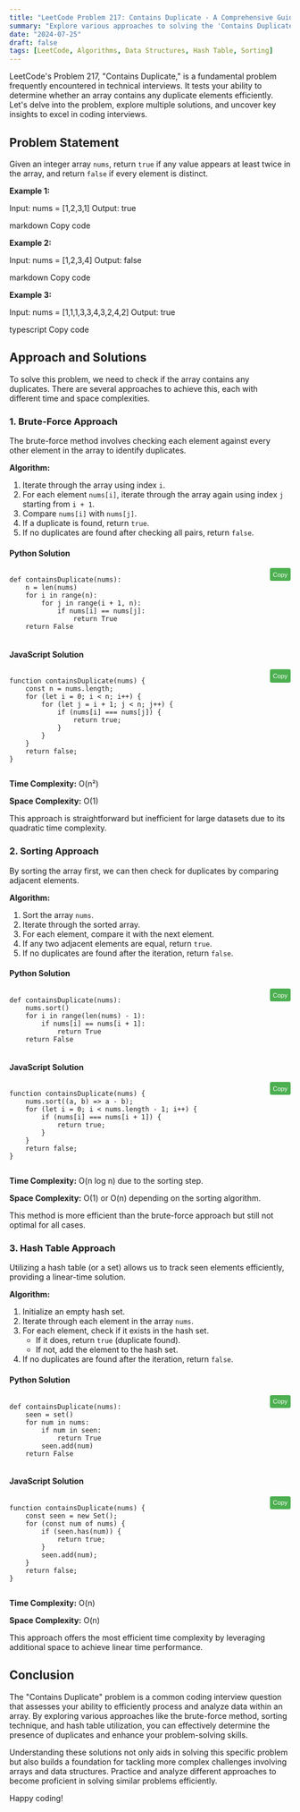 ```yaml
---
title: "LeetCode Problem 217: Contains Duplicate - A Comprehensive Guide"
summary: "Explore various approaches to solving the 'Contains Duplicate' problem on LeetCode, including brute-force and hash table methods."
date: "2024-07-25"
draft: false
tags: [LeetCode, Algorithms, Data Structures, Hash Table, Sorting]
---
```


LeetCode's Problem 217, "Contains Duplicate," is a fundamental problem frequently encountered in technical interviews. It tests your ability to determine whether an array contains any duplicate elements efficiently. Let's delve into the problem, explore multiple solutions, and uncover key insights to excel in coding interviews.

## Problem Statement

Given an integer array `nums`, return `true` if any value appears at least twice in the array, and return `false` if every element is distinct.

**Example 1:**

Input: nums = [1,2,3,1] Output: true

markdown
Copy code

**Example 2:**

Input: nums = [1,2,3,4] Output: false

markdown
Copy code

**Example 3:**

Input: nums = [1,1,1,3,3,4,3,2,4,2] Output: true

typescript
Copy code

## Approach and Solutions

To solve this problem, we need to check if the array contains any duplicates. There are several approaches to achieve this, each with different time and space complexities.

### 1. Brute-Force Approach

The brute-force method involves checking each element against every other element in the array to identify duplicates.

**Algorithm:**
1. Iterate through the array using index `i`.
2. For each element `nums[i]`, iterate through the array again using index `j` starting from `i + 1`.
3. Compare `nums[i]` with `nums[j]`.
4. If a duplicate is found, return `true`.
5. If no duplicates are found after checking all pairs, return `false`.

#### Python Solution

<div class="code-container">
   <pre><code class="language-python">
def containsDuplicate(nums):
    n = len(nums)
    for i in range(n):
        for j in range(i + 1, n):
            if nums[i] == nums[j]:
                return True
    return False
    </code></pre>
   <button class="copy-button" onclick="copyCode(this)">Copy</button>
</div>

#### JavaScript Solution

<div class="code-container">
   <pre><code class="language-javascript">
function containsDuplicate(nums) {
    const n = nums.length;
    for (let i = 0; i < n; i++) {
        for (let j = i + 1; j < n; j++) {
            if (nums[i] === nums[j]) {
                return true;
            }
        }
    }
    return false;
}
    </code></pre>
   <button class="copy-button" onclick="copyCode(this)">Copy</button>
</div>

**Time Complexity:** O(n²)

**Space Complexity:** O(1)

This approach is straightforward but inefficient for large datasets due to its quadratic time complexity.

### 2. Sorting Approach

By sorting the array first, we can then check for duplicates by comparing adjacent elements.

**Algorithm:**
1. Sort the array `nums`.
2. Iterate through the sorted array.
3. For each element, compare it with the next element.
4. If any two adjacent elements are equal, return `true`.
5. If no duplicates are found after the iteration, return `false`.

#### Python Solution

<div class="code-container">
   <pre><code class="language-python">
def containsDuplicate(nums):
    nums.sort()
    for i in range(len(nums) - 1):
        if nums[i] == nums[i + 1]:
            return True
    return False
    </code></pre>
   <button class="copy-button" onclick="copyCode(this)">Copy</button>
</div>

#### JavaScript Solution

<div class="code-container">
   <pre><code class="language-javascript">
function containsDuplicate(nums) {
    nums.sort((a, b) => a - b);
    for (let i = 0; i < nums.length - 1; i++) {
        if (nums[i] === nums[i + 1]) {
            return true;
        }
    }
    return false;
}
    </code></pre>
   <button class="copy-button" onclick="copyCode(this)">Copy</button>
</div>

**Time Complexity:** O(n log n) due to the sorting step.

**Space Complexity:** O(1) or O(n) depending on the sorting algorithm.

This method is more efficient than the brute-force approach but still not optimal for all cases.

### 3. Hash Table Approach

Utilizing a hash table (or a set) allows us to track seen elements efficiently, providing a linear-time solution.

**Algorithm:**
1. Initialize an empty hash set.
2. Iterate through each element in the array `nums`.
3. For each element, check if it exists in the hash set.
    - If it does, return `true` (duplicate found).
    - If not, add the element to the hash set.
4. If no duplicates are found after the iteration, return `false`.

#### Python Solution

<div class="code-container">
   <pre><code class="language-python">
def containsDuplicate(nums):
    seen = set()
    for num in nums:
        if num in seen:
            return True
        seen.add(num)
    return False
    </code></pre>
   <button class="copy-button" onclick="copyCode(this)">Copy</button>
</div>

#### JavaScript Solution

<div class="code-container">
   <pre><code class="language-javascript">
function containsDuplicate(nums) {
    const seen = new Set();
    for (const num of nums) {
        if (seen.has(num)) {
            return true;
        }
        seen.add(num);
    }
    return false;
}
    </code></pre>
   <button class="copy-button" onclick="copyCode(this)">Copy</button>
</div>

**Time Complexity:** O(n)

**Space Complexity:** O(n)

This approach offers the most efficient time complexity by leveraging additional space to achieve linear time performance.

## Conclusion

The "Contains Duplicate" problem is a common coding interview question that assesses your ability to efficiently process and analyze data within an array. By exploring various approaches like the brute-force method, sorting technique, and hash table utilization, you can effectively determine the presence of duplicates and enhance your problem-solving skills.

Understanding these solutions not only aids in solving this specific problem but also builds a foundation for tackling more complex challenges involving arrays and data structures. Practice and analyze different approaches to become proficient in solving similar problems efficiently.

Happy coding!

<script>
function copyCode(button) {
   const code = button.previousElementSibling.innerText;
   navigator.clipboard.writeText(code).then(() => {
       button.innerText = 'Copied!';
       setTimeout(() => {
           button.innerText = 'Copy';
       }, 2000);
   }).catch(err => {
       console.error('Failed to copy: ', err);
   });
}
</script>

<style>
.code-container {
   position: relative;
   margin-bottom: 1em;
}

.copy-button {
   position: absolute;
   top: 0;
   right: 0;
   padding: 0.5em;
   background: #4CAF50;
   color: white;
   border: none;
   cursor: pointer;
   font-size: 0.8em;
   border-radius: 3px;
}

.copy-button:hover {
   background: #45a049;
}
</style>
